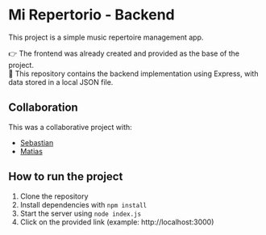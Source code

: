 # Mi Repertorio - Backend

This project is a simple music repertoire management app.

👉 The frontend was already created and provided as the base of the project.  
🔧 This repository contains the backend implementation using Express, with data stored in a local JSON file.

## Collaboration

This was a collaborative project with:

- [Sebastian](https://github.com/ralunsebastian)
- [Matias](https://github.com/MatiCR6284)

## How to run the project

1. Clone the repository
2. Install dependencies with `npm install`
3. Start the server using `node index.js`
4. Click on the provided link (example: http://localhost:3000)
